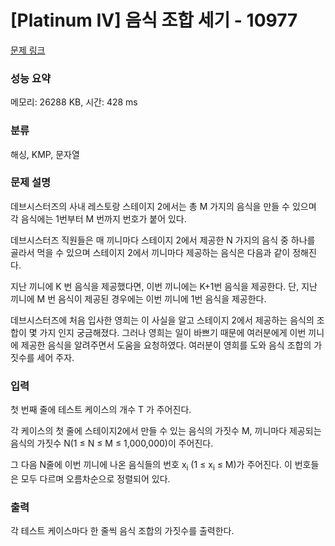# [Platinum IV] 음식 조합 세기 - 10977 

[문제 링크](https://www.acmicpc.net/problem/10977) 

### 성능 요약

메모리: 26288 KB, 시간: 428 ms

### 분류

해싱, KMP, 문자열

### 문제 설명

<p>데브시스터즈의 사내 레스토랑 스테이지 2에서는 총 M 가지의 음식을 만들 수 있으며 각 음식에는 1번부터 M 번까지 번호가 붙어 있다.</p>

<p>데브시스터즈 직원들은 매 끼니마다 스테이지 2에서 제공한 N 가지의 음식 중 하나를 골라서 먹을 수 있으며 스테이지 2에서 끼니마다 제공하는 음식은 다음과 같이 정해진다.</p>

<p>지난 끼니에 K 번 음식을 제공했다면, 이번 끼니에는 K+1번 음식을 제공한다. 단, 지난 끼니에 M 번 음식이 제공된 경우에는 이번 끼니에 1번 음식을 제공한다.</p>

<p>데브시스터즈에 처음 입사한 영희는 이 사실을 알고 스테이지 2에서 제공하는 음식의 조합이 몇 가지 인지 궁금해졌다. 그러나 영희는 일이 바쁘기 때문에 여러분에게 이번 끼니에 제공한 음식을 알려주면서 도움을 요청하였다. 여러분이 영희를 도와 음식 조합의 가짓수를 세어 주자. </p>

### 입력 

 <p>첫 번째 줄에 테스트 케이스의 개수 T 가 주어진다.</p>

<p>각 케이스의 첫 줄에 스테이지2에서 만들 수 있는 음식의 가짓수 M, 끼니마다 제공되는 음식의 가짓수 N(1 ≤ N ≤ M ≤ 1,000,000)이 주어진다.</p>

<p>그 다음 N줄에 이번 끼니에 나온 음식들의 번호 x<sub>i</sub> (1 ≤ x<sub>i</sub> ≤ M)가 주어진다. 이 번호들은 모두 다르며 오름차순으로 정렬되어 있다.</p>

### 출력 

 <p>각 테스트 케이스마다 한 줄씩 음식 조합의 가짓수를 출력한다.</p>

